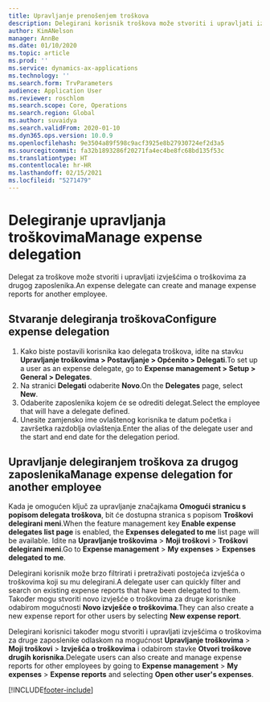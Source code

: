 ```yaml
---
title: Upravljanje prenošenjem troškova
description: Delegirani korisnik troškova može stvoriti i upravljati izvješćima o troškovima za drugog zaposlenika u tvrtki ili ustanovi.
author: KimANelson
manager: AnnBe
ms.date: 01/10/2020
ms.topic: article
ms.prod: ''
ms.service: dynamics-ax-applications
ms.technology: ''
ms.search.form: TrvParameters
audience: Application User
ms.reviewer: roschlom
ms.search.scope: Core, Operations
ms.search.region: Global
ms.author: suvaidya
ms.search.validFrom: 2020-01-10
ms.dyn365.ops.version: 10.0.9
ms.openlocfilehash: 9e3504a89f598c9acf3925e8b27930724ef2d3a5
ms.sourcegitcommit: fa32b1893286f20271fa4ec4be8fc68bd135f53c
ms.translationtype: HT
ms.contentlocale: hr-HR
ms.lasthandoff: 02/15/2021
ms.locfileid: "5271479"
---
```

# <a name="manage-expense-delegation"></a><span data-ttu-id="41dd4-103">Delegiranje upravljanja troškovima</span><span class="sxs-lookup"><span data-stu-id="41dd4-103">Manage expense delegation</span></span>

<span data-ttu-id="41dd4-104">Delegat za troškove može stvoriti i upravljati izvješćima o troškovima za drugog zaposlenika.</span><span class="sxs-lookup"><span data-stu-id="41dd4-104">An expense delegate can create and manage expense reports for another employee.</span></span>

## <a name="configure-expense-delegation"></a><span data-ttu-id="41dd4-105">Stvaranje delegiranja troškova</span><span class="sxs-lookup"><span data-stu-id="41dd4-105">Configure expense delegation</span></span>

1. <span data-ttu-id="41dd4-106">Kako biste postavili korisnika kao delegata troškova, idite na stavku **Upravljanje troškovima > Postavljanje > Općenito > Delegati**.</span><span class="sxs-lookup"><span data-stu-id="41dd4-106">To set up a user as an expense delegate, go to **Expense management > Setup > General > Delegates**.</span></span>
2. <span data-ttu-id="41dd4-107">Na stranici **Delegati** odaberite **Novo**.</span><span class="sxs-lookup"><span data-stu-id="41dd4-107">On the **Delegates** page, select **New**.</span></span>
3. <span data-ttu-id="41dd4-108">Odaberite zaposlenika kojem će se odrediti delegat.</span><span class="sxs-lookup"><span data-stu-id="41dd4-108">Select the employee that will have a delegate defined.</span></span> 
4. <span data-ttu-id="41dd4-109">Unesite zamjensko ime ovlaštenog korisnika te datum početka i završetka razdoblja ovlaštenja.</span><span class="sxs-lookup"><span data-stu-id="41dd4-109">Enter the alias of the delegate user and the start and end date for the delegation period.</span></span>

## <a name="manage-expense-delegation-for-another-employee"></a><span data-ttu-id="41dd4-110">Upravljanje delegiranjem troškova za drugog zaposlenika</span><span class="sxs-lookup"><span data-stu-id="41dd4-110">Manage expense delegation for another employee</span></span>

<span data-ttu-id="41dd4-111">Kada je omogućen ključ za upravljanje značajkama **Omogući stranicu s popisom delegata troškova**, bit će dostupna stranica s popisom **Troškovi delegirani meni**.</span><span class="sxs-lookup"><span data-stu-id="41dd4-111">When the feature management key **Enable expense delegates list page** is enabled, the **Expenses delegated to me** list page will be available.</span></span> <span data-ttu-id="41dd4-112">Idite na **Upravljanje troškovima** > **Moji troškovi** > **Troškovi delegirani meni**.</span><span class="sxs-lookup"><span data-stu-id="41dd4-112">Go to **Expense management** > **My expenses** > **Expenses delegated to me**.</span></span>

<span data-ttu-id="41dd4-113">Delegirani korisnik može brzo filtrirati i pretraživati postojeća izvješća o troškovima koji su mu delegirani.</span><span class="sxs-lookup"><span data-stu-id="41dd4-113">A delegate user can quickly filter and search on existing expense reports that have been delegated to them.</span></span> <span data-ttu-id="41dd4-114">Također mogu stvoriti novo izvješće o troškovima za druge korisnike odabirom mogućnosti **Novo izvješće o troškovima**.</span><span class="sxs-lookup"><span data-stu-id="41dd4-114">They can also create a new expense report for other users by selecting **New expense report**.</span></span>

<span data-ttu-id="41dd4-115">Delegirani korisnici također mogu stvoriti i upravljati izvješćima o troškovima za druge zaposlenike odlaskom na mogućnost **Upravljanje troškovima** > **Moji troškovi** > **Izvješća o troškovima** i odabirom stavke **Otvori troškove drugih korisnika**.</span><span class="sxs-lookup"><span data-stu-id="41dd4-115">Delegate users can also create and manage expense reports for other employees by going to **Expense management** > **My expenses** > **Expense reports** and selecting **Open other user's expenses**.</span></span>


[!INCLUDE[footer-include](../includes/footer-banner.md)]